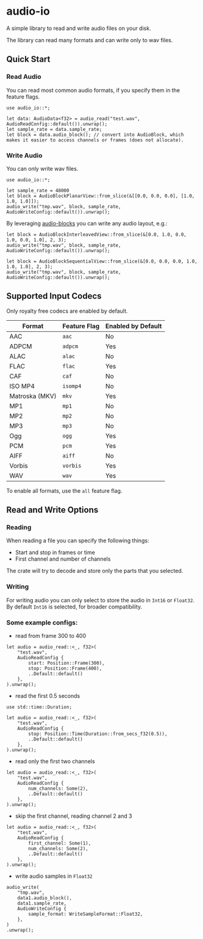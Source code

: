 # audio-io

A simple library to read and write audio files on your disk.

The library can read many formats and can write only to wav files.

## Quick Start

### Read Audio

You can read most common audio formats, if you specify them in the feature flags.

```rs,ignore
use audio_io::*;

let data: AudioData<f32> = audio_read("test.wav", AudioReadConfig::default()).unwrap();
let sample_rate = data.sample_rate;
let block = data.audio_block(); // convert into AudioBlock, which makes it easier to access channels or frames (does not allocate).
```

### Write Audio

You can only write wav files.

```rs,ignore
use audio_io::*;

let sample_rate = 48000
let block = AudioBlockPlanarView::from_slice(&[[0.0, 0.0, 0.0], [1.0, 1.0, 1.0]]);
audio_write("tmp.wav", block, sample_rate, AudioWriteConfig::default()).unwrap();
```

By leveraging [audio-blocks](https://crates.io/crates/audio-blocks) you can write any audio layout, e.g.:

```rs,ignore
let block = AudioBlockInterleavedView::from_slice(&[0.0, 1.0, 0.0, 1.0, 0.0, 1.0], 2, 3);
audio_write("tmp.wav", block, sample_rate, AudioWriteConfig::default()).unwrap();

let block = AudioBlockSequentialView::from_slice(&[0.0, 0.0, 0.0, 1.0, 1.0, 1.0], 2, 3);
audio_write("tmp.wav", block, sample_rate, AudioWriteConfig::default()).unwrap();
```

## Supported Input Codecs

Only royalty free codecs are enabled by default.

| Format | Feature Flag | Enabled by Default |
|--------|--------------|-------------------|
| AAC | `aac` | No |
| ADPCM | `adpcm` | Yes |
| ALAC | `alac` | No |
| FLAC | `flac` | Yes |
| CAF | `caf` | No |
| ISO MP4 | `isomp4` | No |
| Matroska (MKV) | `mkv` | Yes |
| MP1 | `mp1` | No |
| MP2 | `mp2` | No |
| MP3 | `mp3` | No |
| Ogg | `ogg` | Yes |
| PCM | `pcm` | Yes |
| AIFF | `aiff` | No |
| Vorbis | `vorbis` | Yes |
| WAV | `wav` | Yes |

To enable all formats, use the `all` feature flag.


## Read and Write Options

### Reading

When reading a file you can specify the following things:

- Start and stop in frames or time
- First channel and number of channels

The crate will try to decode and store only the parts that you selected.

### Writing

For writing audio you can only select to store the audio in `Int16` or `Float32`.
By default `Int16` is selected, for broader compatibility.

### Some example configs:

- read from frame 300 to 400

```rs,ignore
let audio = audio_read::<_, f32>(
    "test.wav",
    AudioReadConfig {
        start: Position::Frame(300),
        stop: Position::Frame(400),
        ..Default::default()
    },
).unwrap();
```

- read the first 0.5 seconds

```rs,ignore
use std::time::Duration;

let audio = audio_read::<_, f32>(
    "test.wav",
    AudioReadConfig {
        stop: Position::Time(Duration::from_secs_f32(0.5)),
        ..Default::default()
    },
).unwrap();
```

- read only the first two channels

```rs,ignore
let audio = audio_read::<_, f32>(
    "test.wav",
    AudioReadConfig {
        num_channels: Some(2),
        ..Default::default()
    },
).unwrap();
```

- skip the first channel, reading channel 2 and 3

```rs,ignore
let audio = audio_read::<_, f32>(
    "test.wav",
    AudioReadConfig {
        first_channel: Some(1),
        num_channels: Some(2),
        ..Default::default()
    },
).unwrap();
```

- write audio samples in `Float32`

```rs,ignore
audio_write(
    "tmp.wav",
    data1.audio_block(),
    data1.sample_rate,
    AudioWriteConfig {
        sample_format: WriteSampleFormat::Float32,
    },
)
.unwrap();
```
